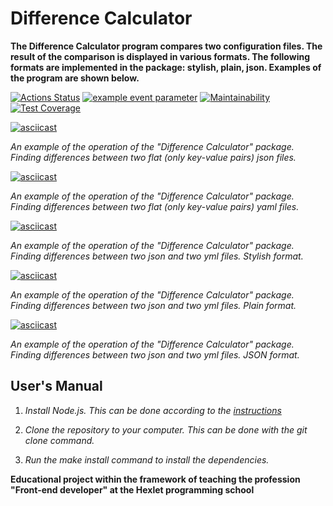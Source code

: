 # Difference Calculator

**The Difference Calculator program compares two configuration files. The result of the comparison is displayed in various formats. The following formats are implemented in the package: stylish, plain, json. Examples of the program are shown below.**

[![Actions Status](https://github.com/bearBenjamin/frontend-project-46/workflows/hexlet-check/badge.svg)](https://github.com/bearBenjamin/frontend-project-46/actions)
[![example event parameter](https://github.com/bearBenjamin/frontend-project-46/actions/workflows/lint_test_check.yml/badge.svg?event=push)](https://github.com/bearBenjamin/frontend-project-46/actions)
[![Maintainability](https://api.codeclimate.com/v1/badges/124f4b1c24bedb25077e/maintainability)](https://codeclimate.com/github/bearBenjamin/frontend-project-46/maintainability)
[![Test Coverage](https://api.codeclimate.com/v1/badges/124f4b1c24bedb25077e/test_coverage)](https://codeclimate.com/github/bearBenjamin/frontend-project-46/test_coverage)


[![asciicast](https://asciinema.org/a/593936.svg)](https://asciinema.org/a/593936)

*An example of the operation of the "Difference Calculator" package. Finding differences between two flat (only key-value pairs) json files.*


[![asciicast](https://asciinema.org/a/593939.svg)](https://asciinema.org/a/593939)

*An example of the operation of the "Difference Calculator" package. Finding differences between two flat (only key-value pairs) yaml files.*


[![asciicast](https://asciinema.org/a/596170.svg)](https://asciinema.org/a/596170)

*An example of the operation of the "Difference Calculator" package. Finding differences between two json and two yml files. Stylish format.*


[![asciicast](https://asciinema.org/a/596171.svg)](https://asciinema.org/a/596171)

*An example of the operation of the "Difference Calculator" package. Finding differences between two json and two yml files. Plain format.*


[![asciicast](https://asciinema.org/a/596176.svg)](https://asciinema.org/a/596176)

*An example of the operation of the "Difference Calculator" package. Finding differences between two json and two yml files. JSON format.*


## User's Manual
1. *Install Node.js. This can be done according to the [instructions](https://github.com/Hexlet/ru-instructions/blob/main/nodejs.md)*

2. *Clone the repository to your computer. This can be done with the git clone command.*
3. *Run the make install command to install the dependencies.*


**Educational project within the framework of teaching the profession "Front-end developer" at the Hexlet programming school**
